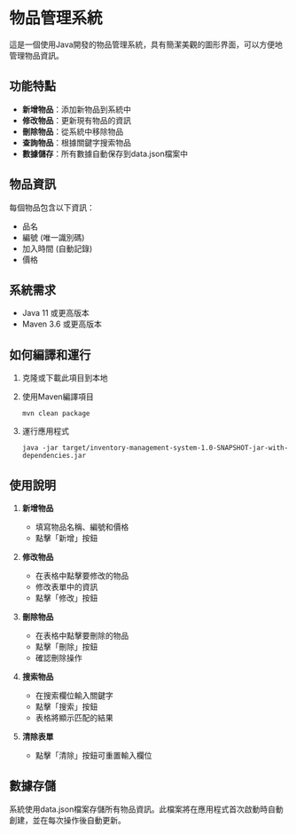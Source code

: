 # 物品管理系統

這是一個使用Java開發的物品管理系統，具有簡潔美觀的圖形界面，可以方便地管理物品資訊。

## 功能特點

- **新增物品**：添加新物品到系統中
- **修改物品**：更新現有物品的資訊
- **刪除物品**：從系統中移除物品
- **查詢物品**：根據關鍵字搜索物品
- **數據儲存**：所有數據自動保存到data.json檔案中

## 物品資訊

每個物品包含以下資訊：
- 品名
- 編號 (唯一識別碼)
- 加入時間 (自動記錄)
- 價格

## 系統需求

- Java 11 或更高版本
- Maven 3.6 或更高版本

## 如何編譯和運行

1. 克隆或下載此項目到本地

2. 使用Maven編譯項目
   ```
   mvn clean package
   ```

3. 運行應用程式
   ```
   java -jar target/inventory-management-system-1.0-SNAPSHOT-jar-with-dependencies.jar
   ```

## 使用說明

1. **新增物品**
   - 填寫物品名稱、編號和價格
   - 點擊「新增」按鈕

2. **修改物品**
   - 在表格中點擊要修改的物品
   - 修改表單中的資訊
   - 點擊「修改」按鈕

3. **刪除物品**
   - 在表格中點擊要刪除的物品
   - 點擊「刪除」按鈕
   - 確認刪除操作

4. **搜索物品**
   - 在搜索欄位輸入關鍵字
   - 點擊「搜索」按鈕
   - 表格將顯示匹配的結果

5. **清除表單**
   - 點擊「清除」按鈕可重置輸入欄位

## 數據存儲

系統使用data.json檔案存儲所有物品資訊。此檔案將在應用程式首次啟動時自動創建，並在每次操作後自動更新。 